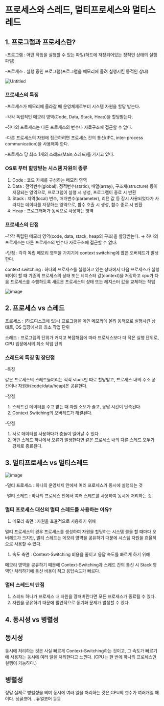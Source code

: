 # 프로세스와 스레드, 멀티프로세스와 멀티스레드

## 1. 프로그램과 프로세스란?

-프로그램 : 어떤 작업을 실행할 수 있는 파일(하드에 저장되어있는 정적인 상태의 실행파일)

-프로세스 : 실행 중인 프로그램(프로그램을 메모리에 올려 실행시킨 동적인 상태)

![Untitled](https://user-images.githubusercontent.com/65318329/185769339-f4a022e7-2a3b-4424-a808-1b5096203121.png)

### 프로세스의 특징

-프로세스가 메모리에 올라갈 때 운영체제로부터 시스템 자원을 할당 받는다.

-각각 독립적인 메모리 영역(Code, Data, Stack, Heap)을 할당받는다.

-하나의 프로세스는 다른 프로세스의 변수나 자료구조에 접근할 수 없다.

-다른 프로세스의 자원에 접근하려면 프로세스 간의 통신(IPC, inter-process communication)을 사용해야 한다.

-프로세스 당 최소 1개의 스레드(Main 스레드)를 가지고 있다.

### OS로 부터 할당받는 시스템 자원의 종류

1. Code : 코드 자체를 구성하는 메모리 영역
2. Data : 전역변수(global), 정적변수(static), 배열(array), 구조체(structure) 등이 저장되는 영역으로, 프로그램이 실행 시 생성, 프로그램이 종료 시 반환
3. Stack : 지역(local) 변수, 매개변수(parameter), 리턴 값 등 잠시 사용되었다가 사라지는 데이터를 저장하는 영역으로, 함수 호출 시 생성, 함수 종료 시 반환
4. Heap : 프로그래머가 동적으로 사용하는 영역

### 프로세스의 단점

-각각 독립된 메모리 영역(code, data, stack, heap의 구조)을 할당받는다. → 하나의 프로세스는 다른 프로세스의 변수나 자료구조에 접근할 수 없다.

-단점 : 각각 독립 메모리 영역을 가지기에 context switching에 많은 오버헤드가 발생한다.

context switching : 하나의 프로세스를 실행하고 있는 상태에서 다음 프로세스가 실행되어야 할 때 기존의 프로세스의 상태 또는 레지스터 값(context)을 저장하고 cpu가 다음 프로세스를 수행하도록 새로운 프로세스의 상태 또는 레지스터 값을 교체하는 작업

![image](https://user-images.githubusercontent.com/65318329/185769353-ecd38970-86d1-4bba-a032-d66995393f9c.png)


## 2. 프로세스 vs 스레드

프로세스 : (하드디스크에 있는) 프로그램을 메인 메모리에 올려 동적으로 실행시킨 상태로, OS 입장에서의 최소 작업 단위

스레드 : 프로그램의 단위가 커지고 복잡해짐에 따라 프로세스보다 더 작은 실행 단위로, CPU 입장에서의 최소 작업 단위

### 스레드의 특징 및 장단점

-특징

같은 프로세스의 스레드들끼리는 각각 stack만 따로 할당받고, 프로세스 내의 주소 공간이나 자원들(code/data/heap)은 공유한다.

-장점

1. 스레드간 데이터를 주고 받는 때 자원 소모가 줄고, 응답 시간이 단축된다.
2. Context Switching의 오버헤드가 해결된다.

-단점

1. 서로 데이터를 사용하다가 충돌이 일어날 수 있다.
2. 어떤 스레드 하나에서 오류가 발생한다면 같은 프로세스 내의 다른 스레드 모두가 강제로 종료된다.

## 3. 멀티프로세스 vs 멀티스레드

![image](https://user-images.githubusercontent.com/65318329/185769359-1f627c63-7079-4829-97c0-f432fca87823.png)


-멀티 프로세스 : 하나의 운영체제 안에서 여러 프로세스가 동시에 실행되는 것

-멀티 스레드 : 하나의 프로세스 안에서 여러 스레드를 사용하여 동시에 처리하는 것

### 멀티 프로세스 대신의 멀티 스레드를 사용하는 이유?

1. 메모리 측면 : 자원을 효율적으로 사용하기 위해

멀티 프로세스의 경우 프로세스를 생성하여 자원을 할당하는 시스템 콜을 할 때마다 오버헤드가 크지만, 멀티 스레드는 메모리 영역을 공유하기 때문에 시스템 자원을 효율적으로 사용할 수 있다.

1. 속도 측면 : Context-Switching 비용을 줄이고 응답 속도를 빠르게 하기 위해

메모리 영역을 공유하기 때문에 Context-Switching과 스레드 간의 통신 시 Stack 영역만 처리하기에 통신 비용이 적고 응답속도가 빠르다.

### 멀티 스레드의 단점

1. 스레드 하나가 프로세스 내 자원을 망쳐버린다면 모든 프로세스가 종료될 수 있다.
2. 자원을 공유하기 때문에 필연적으로 동기화 문제가 발생할 수 있다.

## 4. 동시성 vs 병렬성

## 동시성

동시에 처리하는 것은 사실 빠르게 Context-Switching하는 것이고, 그 속도가 빠르기에 사용자는 동시에 여러 일을 처리한다고 느낀다. (CPU는 한 번에 하나의 프로세스만 실행이 가능하다.)

## 병렬성

정말 실제로 병렬성을 띄며 동시에 여러 일을 처리하는 것은 CPU의 갯수가 여러개일 때이다. 싱글코어… 듀얼코어 등등
